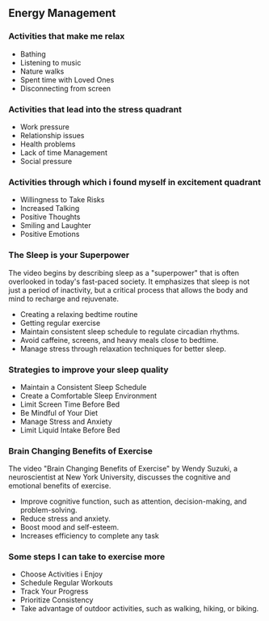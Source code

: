 
## Energy Management

### Activities that make me relax

* Bathing
* Listening to music
* Nature walks
* Spent time with Loved Ones
* Disconnecting from screen

### Activities that lead into the stress quadrant

* Work pressure 
* Relationship issues
* Health problems
* Lack of time Management
* Social pressure 

### Activities through which i found myself in excitement quadrant

* Willingness to Take Risks
* Increased Talking
* Positive Thoughts
* Smiling and Laughter
* Positive Emotions

### The Sleep is your Superpower

The video begins by describing sleep as a "superpower" that is often overlooked in today's fast-paced society. It emphasizes that sleep is not just a period of inactivity, but a critical process that allows the body and mind to recharge and rejuvenate.

* Creating a relaxing bedtime routine
* Getting regular exercise
* Maintain consistent sleep schedule to regulate circadian rhythms.
* Avoid caffeine, screens, and heavy meals close to bedtime.
* Manage stress through relaxation techniques for better sleep.

### Strategies to improve your sleep quality

* Maintain a Consistent Sleep Schedule
* Create a Comfortable Sleep Environment
* Limit Screen Time Before Bed
* Be Mindful of Your Diet
* Manage Stress and Anxiety
* Limit Liquid Intake Before Bed

### Brain Changing Benefits of Exercise

The video "Brain Changing Benefits of Exercise" by Wendy Suzuki, a neuroscientist at New York University, discusses the cognitive and emotional benefits of exercise.

* Improve cognitive function, such as attention, decision-making, and problem-solving.
* Reduce stress and anxiety.
* Boost mood and self-esteem.
* Increases efficiency to complete any task

### Some steps I can take to exercise more

* Choose Activities i Enjoy
* Schedule Regular Workouts
* Track Your Progress
* Prioritize Consistency
* Take advantage of outdoor activities, such as walking, hiking, or biking.